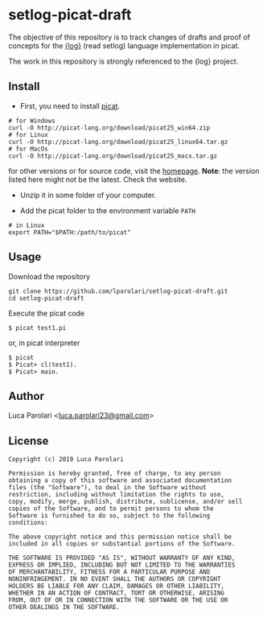 # setlog-picat-draft

The objective of this repository is to track changes of drafts and proof of concepts for the [{log}](http://people.dmi.unipr.it/gianfranco.rossi/setlog.Home.html) (read setlog)
language implementation in picat.

The work in this repository is strongly referenced to the {log} project.


## Install
- First, you need to install [picat](http://picat-lang.org/).
```
# for Windows
curl -O http://picat-lang.org/download/picat25_win64.zip 
# for Linux
curl -O http://picat-lang.org/download/picat25_linux64.tar.gz
# for MacOs
curl -O http://picat-lang.org/download/picat25_macx.tar.gz
``` 
for other versions or for source code, visit the [homepage](http://picat-lang.org/).
**Note**: the version listed here might not be the latest. Check the website.

- Unzip it in some folder of your computer.

- Add the picat folder to the environment variable `PATH`
```
# in Linux
export PATH="$PATH:/path/to/picat"
```


## Usage

Download the repository
```
git clone https://github.com/lparolari/setlog-picat-draft.git
cd setlog-picat-draft
```

Execute the picat code
```
$ picat test1.pi
```
or, in picat interpreter
```
$ picat
$ Picat> cl(test1).
$ Picat> main.
```


## Author
Luca Parolari <<luca.parolari23@gmail.com>>


## License
```
Copyright (c) 2019 Luca Parolari

Permission is hereby granted, free of charge, to any person
obtaining a copy of this software and associated documentation
files (the "Software"), to deal in the Software without
restriction, including without limitation the rights to use,
copy, modify, merge, publish, distribute, sublicense, and/or sell
copies of the Software, and to permit persons to whom the
Software is furnished to do so, subject to the following
conditions:

The above copyright notice and this permission notice shall be
included in all copies or substantial portions of the Software.

THE SOFTWARE IS PROVIDED "AS IS", WITHOUT WARRANTY OF ANY KIND,
EXPRESS OR IMPLIED, INCLUDING BUT NOT LIMITED TO THE WARRANTIES
OF MERCHANTABILITY, FITNESS FOR A PARTICULAR PURPOSE AND
NONINFRINGEMENT. IN NO EVENT SHALL THE AUTHORS OR COPYRIGHT
HOLDERS BE LIABLE FOR ANY CLAIM, DAMAGES OR OTHER LIABILITY,
WHETHER IN AN ACTION OF CONTRACT, TORT OR OTHERWISE, ARISING
FROM, OUT OF OR IN CONNECTION WITH THE SOFTWARE OR THE USE OR
OTHER DEALINGS IN THE SOFTWARE.
```
